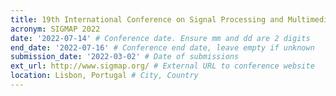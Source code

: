 ```yaml
---
title: 19th International Conference on Signal Processing and Multimedia Applications
acronym: SIGMAP 2022
date: '2022-07-14' # Conference date. Ensure mm and dd are 2 digits
end_date: '2022-07-16' # Conference end date, leave empty if unknown
submission_date: '2022-03-02' # Date of submissions
ext_url: http://www.sigmap.org/ # External URL to conference website
location: Lisbon, Portugal # City, Country
---
```

